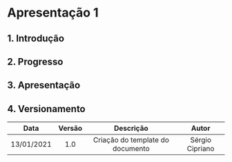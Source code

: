 # Apresentação 1

## 1. Introdução

## 2. Progresso

## 3. Apresentação

## 4. Versionamento

|Data|Versão|Descrição|Autor|
|:-:|:-:|:-:|:-:|
|13/01/2021|1.0|Criação do template do documento|Sérgio Cipriano|